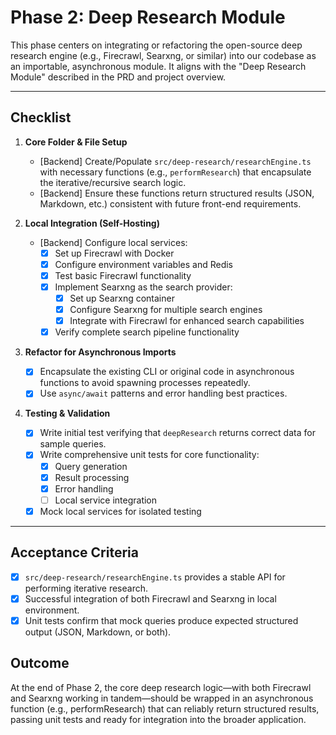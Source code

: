 # Phase 2: Deep Research Module

This phase centers on integrating or refactoring the open-source deep research engine (e.g., Firecrawl, Searxng, or similar) into our codebase as an importable, asynchronous module. It aligns with the "Deep Research Module" described in the PRD and project overview.

---

## Checklist

1. **Core Folder & File Setup**
   - [Backend] Create/Populate `src/deep-research/researchEngine.ts` with necessary functions (e.g., `performResearch`) that encapsulate the iterative/recursive search logic.
   - [Backend] Ensure these functions return structured results (JSON, Markdown, etc.) consistent with future front-end requirements.

2. **Local Integration (Self-Hosting)**
   - [Backend] Configure local services:
     - [x] Set up Firecrawl with Docker
     - [x] Configure environment variables and Redis
     - [x] Test basic Firecrawl functionality
     - [x] Implement Searxng as the search provider:
       - [x] Set up Searxng container
       - [x] Configure Searxng for multiple search engines
       - [x] Integrate with Firecrawl for enhanced search capabilities
     - [x] Verify complete search pipeline functionality

3. **Refactor for Asynchronous Imports**
   - [x] Encapsulate the existing CLI or original code in asynchronous functions to avoid spawning processes repeatedly.
   - [x] Use `async/await` patterns and error handling best practices.

4. **Testing & Validation**
   - [x] Write initial test verifying that `deepResearch` returns correct data for sample queries.
   - [x] Write comprehensive unit tests for core functionality:
     - [x] Query generation
     - [x] Result processing
     - [x] Error handling
     - [ ] Local service integration
   - [x] Mock local services for isolated testing

---

## Acceptance Criteria
- [x] `src/deep-research/researchEngine.ts` provides a stable API for performing iterative research.
- [x] Successful integration of both Firecrawl and Searxng in local environment.
- [x] Unit tests confirm that mock queries produce expected structured output (JSON, Markdown, or both).

## Outcome
At the end of Phase 2, the core deep research logic—with both Firecrawl and Searxng working in tandem—should be wrapped in an asynchronous function (e.g., performResearch) that can reliably return structured results, passing unit tests and ready for integration into the broader application.